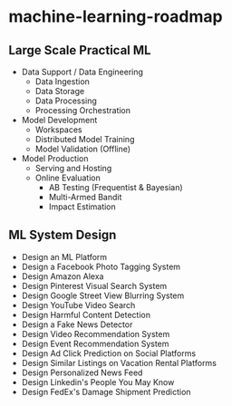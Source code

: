 # machine-learning-roadmap


## Large Scale Practical ML
- Data Support / Data Engineering
  - Data Ingestion
  - Data Storage
  - Data Processing
  - Processing Orchestration
- Model Development
  - Workspaces
  - Distributed Model Training
  - Model Validation (Offline)
- Model Production
  - Serving and Hosting
  - Online Evaluation
    - AB Testing (Frequentist & Bayesian)
    - Multi-Armed Bandit
    - Impact Estimation

## ML System Design
- Design an ML Platform
- Design a Facebook Photo Tagging System
- Design Amazon Alexa
- Design Pinterest Visual Search System
- Design Google Street View Blurring System
- Design YouTube Video Search
- Design Harmful Content Detection
- Design a Fake News Detector
- Design Video Recommendation System
- Design Event Recommendation System
- Design Ad Click Prediction on Social Platforms
- Design Similar Listings on Vacation Rental Platforms
- Design Personalized News Feed
- Design Linkedin's People You May Know
- Design FedEx's Damage Shipment Prediction
